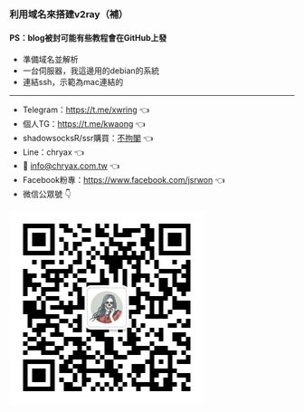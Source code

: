 ### 利用域名來搭建v2ray（補） 
#### PS：blog被封可能有些教程會在GitHub上發

- 準備域名並解析
- 一台伺服器，我這邊用的debian的系統
- 連結ssh，示範為mac連結的

---

- Telegram：https://t.me/xwring :point_left:
- 個人TG：https://t.me/kwaong 👈
- shadowsocksR/ssr購買：[不拘閣](https://affman.top) :point_left:
- Line：chryax :point_left:
- :email: info@chryax.com.tw :point_left:
- Facebook粉專：https://www.facebook.com/jsrwon :point_left:
- 微信公眾號 :point_down:

![image](https://github.com/hkjswong/shadowsocksR-setup/blob/master/%E5%BE%AE%E4%BF%A1%E5%85%AC%E7%9C%BE%E8%99%9F.jpg)
